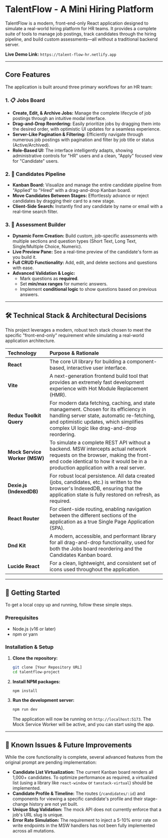 # TalentFlow - A Mini Hiring Platform

TalentFlow is a modern, front-end-only React application designed to simulate a real-world hiring platform for HR teams. It provides a complete suite of tools to manage job postings, track candidates through the hiring pipeline, and build custom assessments—all without a traditional backend server.

**Live Demo Link:** `https://talent-flow-hr.netlify.app`

---

## Core Features

The application is built around three primary workflows for an HR team:

### 1. 📋 Jobs Board
- **Create, Edit, & Archive Jobs:** Manage the complete lifecycle of job postings through an intuitive modal interface.
- **Drag-and-Drop Reordering:** Easily prioritize jobs by dragging them into the desired order, with optimistic UI updates for a seamless experience.
- **Server-Like Pagination & Filtering:** Efficiently navigate through numerous job postings with pagination and filter by job title or status (Active/Archived).
- **Role-Based UI:** The interface intelligently adapts, showing administrative controls for "HR" users and a clean, "Apply" focused view for "Candidate" users.

### 2. 👥 Candidates Pipeline
- **Kanban Board:** Visualize and manage the entire candidate pipeline from "Applied" to "Hired" with a drag-and-drop Kanban board.
- **Move Candidates Between Stages:** Effortlessly advance or reject candidates by dragging their card to a new stage.
- **Client-Side Search:** Instantly find any candidate by name or email with a real-time search filter.

### 3. 📝 Assessment Builder
- **Dynamic Form Creation:** Build custom, job-specific assessments with multiple sections and question types (Short Text, Long Text, Single/Multiple Choice, Numeric).
- **Live Preview Pane:** See a real-time preview of the candidate's form as you build it.
- **Full CRUD Functionality:** Add, edit, and delete sections and questions with ease.
- **Advanced Validation & Logic:**
  - Mark questions as **required**.
  - Set **min/max ranges** for numeric answers.
  - Implement **conditional logic** to show questions based on previous answers.

---

## 🛠️ Technical Stack & Architectural Decisions

This project leverages a modern, robust tech stack chosen to meet the specific "front-end-only" requirement while simulating a real-world application architecture.

| Technology | Purpose & Rationale |
| :--- | :--- |
| **React** | The core UI library for building a component-based, interactive user interface. |
| **Vite** | A next-generation frontend build tool that provides an extremely fast development experience with Hot Module Replacement (HMR). |
| **Redux Toolkit Query** | For modern data fetching, caching, and state management. Chosen for its efficiency in handling server state, automatic re-fetching, and optimistic updates, which simplifies complex UI logic like drag-and-drop reordering. |
| **Mock Service Worker (MSW)** | To simulate a complete REST API without a backend. MSW intercepts actual network requests on the browser, making the front-end code identical to how it would be in a production application with a real server. |
| **Dexie.js (IndexedDB)** | For robust local persistence. All data created (jobs, candidates, etc.) is written to the browser's IndexedDB, ensuring that the application state is fully restored on refresh, as required. |
| **React Router** | For client-side routing, enabling navigation between the different sections of the application as a true Single Page Application (SPA). |
| **Dnd Kit** | A modern, accessible, and performant library for all drag-and-drop functionality, used for both the Jobs board reordering and the Candidates Kanban board. |
| **Lucide React** | For a clean, lightweight, and consistent set of icons used throughout the application. |

---

## 🚀 Getting Started

To get a local copy up and running, follow these simple steps.

### Prerequisites

- Node.js (v16 or later)
- npm or yarn

### Installation & Setup

1.  **Clone the repository:**
    ```sh
    git clone [Your Repository URL]
    cd talentflow-project
    ```

2.  **Install NPM packages:**
    ```sh
    npm install
    ```

3.  **Run the development server:**
    ```sh
    npm run dev
    ```
    The application will now be running on `http://localhost:5173`. The Mock Service Worker will be active, and you can start using the app.

---

## 🚧 Known Issues & Future Improvements

While the core functionality is complete, several advanced features from the original prompt are pending implementation:

- **Candidate List Virtualization:** The current Kanban board renders all 1,000+ candidates. To optimize performance as required, a virtualized list (using a library like `react-window` or `tanstack-virtual`) should be implemented.
- **Candidate Profile & Timeline:** The routes (`/candidates/:id`) and components for viewing a specific candidate's profile and their stage-change history are not yet built.
- **Unique Slug Validation:** The mock API does not currently enforce that a job's URL slug is unique.
- **Error Rate Simulation:** The requirement to inject a 5-10% error rate on write endpoints in the MSW handlers has not been fully implemented across all mutations.
